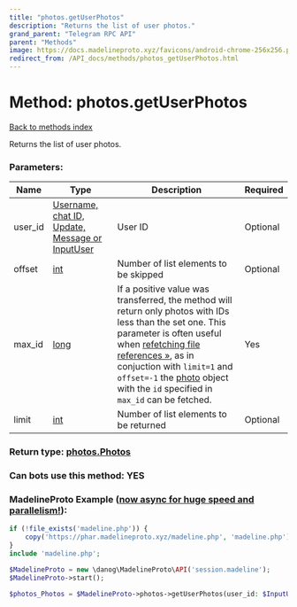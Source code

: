 ```yaml
---
title: "photos.getUserPhotos"
description: "Returns the list of user photos."
grand_parent: "Telegram RPC API"
parent: "Methods"
image: https://docs.madelineproto.xyz/favicons/android-chrome-256x256.png
redirect_from: /API_docs/methods/photos_getUserPhotos.html
---
```

# Method: photos.getUserPhotos
[Back to methods index](index.html)



Returns the list of user photos.

### Parameters:

| Name     |    Type       | Description | Required |
|----------|---------------|-------------|----------|
|user\_id|[Username, chat ID, Update, Message or InputUser](/API_docs/types/InputUser.html) | User ID | Optional|
|offset|[int](/API_docs/types/int.html) | Number of list elements to be skipped | Optional|
|max\_id|[long](/API_docs/types/long.html) | If a positive value was transferred, the method will return only photos with IDs less than the set one. This parameter is often useful when [refetching file references »](https://core.telegram.org/api/file_reference), as in conjuction with `limit=1` and `offset=-1` the [photo](../constructors/photo.html) object with the `id` specified in `max_id` can be fetched. | Yes|
|limit|[int](/API_docs/types/int.html) | Number of list elements to be returned | Optional|


### Return type: [photos.Photos](/API_docs/types/photos.Photos.html)

### Can bots use this method: **YES**


### MadelineProto Example ([now async for huge speed and parallelism!](https://docs.madelineproto.xyz/docs/ASYNC.html)):


```php
if (!file_exists('madeline.php')) {
    copy('https://phar.madelineproto.xyz/madeline.php', 'madeline.php');
}
include 'madeline.php';

$MadelineProto = new \danog\MadelineProto\API('session.madeline');
$MadelineProto->start();

$photos_Photos = $MadelineProto->photos->getUserPhotos(user_id: $InputUser, offset: $int, max_id: $long, limit: $int, );
```

